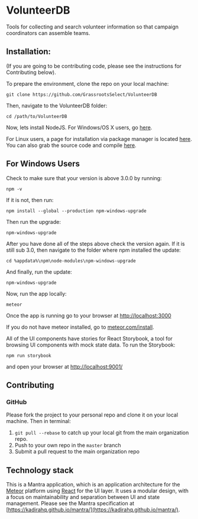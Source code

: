 # VolunteerDB

Tools for collecting and search volunteer information so that campaign coordinators can assemble teams.

## Installation:

(If you are going to be contributing code, please see the instructions for Contributing below).

To prepare the environment, clone the repo on your local machine:
```
git clone https://github.com/GrassrootsSelect/VolunteerDB
```

Then, navigate to the VolunteerDB folder:
```
cd /path/to/VolunteerDB
```
Now, lets install NodeJS. For Windows/OS X users, go [here](https://nodejs.org/en/download/).

For Linux users, a page for installation via package manager is located [here](https://nodejs.org/en/download/package-manager/). You can also grab the source code and compile [here](https://nodejs.org/en/download/).

## For Windows Users

Check to make sure that your version is above 3.0.0 by running:
```
npm -v
```
If it is not, then run:
```
npm install --global --production npm-windows-upgrade
```
Then run the upgrade:
```
npm-windows-upgrade
```
After you have done all of the steps above check the version again. If it is still sub 3.0, then navigate to the folder where npm installed the update:
```
cd %appdata%\npm\node-modules\npm-windows-upgrade
```
And finally, run the update:
```
npm-windows-upgrade
```

Now, run the app locally:

```
meteor
```

Once the app is running go to your browser at [http://localhost:3000](localhost:3000)

If you do not have meteor installed, go to [meteor.com/install](https://meteor.com/install).

All of the UI components have stories for React Storybook, a tool for browsing UI components with mock state data. To run the Storybook:

```
npm run storybook
```

and open your browser at [http://localhost:9001/](http://localhost:9001/)

## Contributing

### GitHub

Please fork the project to your personal repo and clone it on your local machine. Then in terminal:

1. `git pull --rebase` to catch up your local git from the main organization repo.
1. Push to your own repo in the `master` branch
1. Submit a pull request to the main organization repo


## Technology stack

This is a Mantra application, which is an application architecture for the [Meteor](meteor.com) platform using [React](reactjs.com) for the UI layer. It uses a modular design, with a focus on maintainability and separation between UI and state management. Please see the Mantra specification at [https://kadirahq.github.io/mantra/](https://kadirahq.github.io/mantra/).
